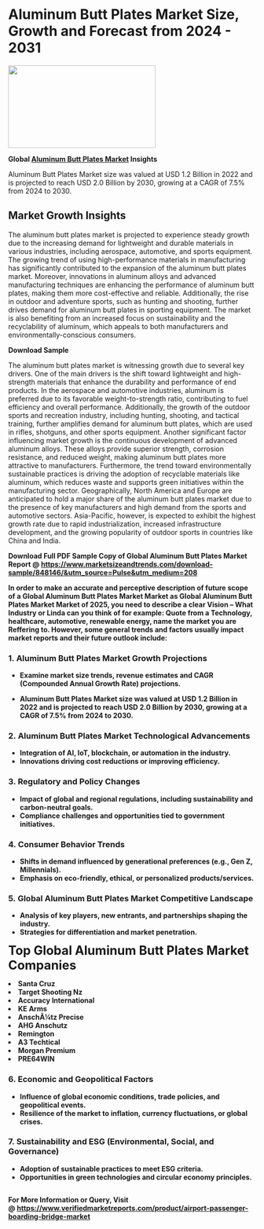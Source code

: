 <H1>Aluminum Butt Plates Market Size, Growth and Forecast from 2024 - 2031</H1><img class="aligncenter size-medium wp-image-584254" src="https://thirdeyenews.in/wp-content/uploads/2024/09/Global-Market-Research-300x168.jpeg" alt="" width="300" height="168" /><p><strong>Global&nbsp;<a href="https://www.marketsizeandtrends.com/download-sample/848146/&amp;utm_source=Pulse&amp;utm_medium=208">Aluminum Butt Plates Market</a> Insights</strong></p><p>Aluminum Butt Plates Market size was valued at USD 1.2 Billion in 2022 and is projected to reach USD 2.0 Billion by 2030, growing at a CAGR of 7.5% from 2024 to 2030.</p><p><h2>Market Growth Insights</h2> <p>The aluminum butt plates market is projected to experience steady growth due to the increasing demand for lightweight and durable materials in various industries, including aerospace, automotive, and sports equipment. The growing trend of using high-performance materials in manufacturing has significantly contributed to the expansion of the aluminum butt plates market. Moreover, innovations in aluminum alloys and advanced manufacturing techniques are enhancing the performance of aluminum butt plates, making them more cost-effective and reliable. Additionally, the rise in outdoor and adventure sports, such as hunting and shooting, further drives demand for aluminum butt plates in sporting equipment. The market is also benefiting from an increased focus on sustainability and the recyclability of aluminum, which appeals to both manufacturers and environmentally-conscious consumers.</p> <p><strong>Download Sample</strong></p> <p>The aluminum butt plates market is witnessing growth due to several key drivers. One of the main drivers is the shift toward lightweight and high-strength materials that enhance the durability and performance of end products. In the aerospace and automotive industries, aluminum is preferred due to its favorable weight-to-strength ratio, contributing to fuel efficiency and overall performance. Additionally, the growth of the outdoor sports and recreation industry, including hunting, shooting, and tactical training, further amplifies demand for aluminum butt plates, which are used in rifles, shotguns, and other sports equipment. Another significant factor influencing market growth is the continuous development of advanced aluminum alloys. These alloys provide superior strength, corrosion resistance, and reduced weight, making aluminum butt plates more attractive to manufacturers. Furthermore, the trend toward environmentally sustainable practices is driving the adoption of recyclable materials like aluminum, which reduces waste and supports green initiatives within the manufacturing sector. Geographically, North America and Europe are anticipated to hold a major share of the aluminum butt plates market due to the presence of key manufacturers and high demand from the sports and automotive sectors. Asia-Pacific, however, is expected to exhibit the highest growth rate due to rapid industrialization, increased infrastructure development, and the growing popularity of outdoor sports in countries like China and India.</p> <p><strong></p><p><span class=""><strong>Download Full PDF Sample Copy of Global Aluminum Butt Plates Market Report</strong> @ <a href="https://www.marketsizeandtrends.com/download-sample/848146/&amp;utm_source=Pulse&amp;utm_medium=208" target="_blank">https://www.marketsizeandtrends.com/download-sample/848146/&amp;utm_source=Pulse&amp;utm_medium=208</a></span></p><p>In order to make an accurate and perceptive description of future scope of a Global&nbsp;Aluminum Butt Plates Market Market as Global&nbsp;Aluminum Butt Plates Market Market of 2025, you need to describe a clear Vision &ndash; What Industry or Linda can you think of for example: Quote from a Technology, healthcare, automotive, renewable energy, name the market you are Reffering to. However, some general trends and factors usually impact market reports and their future outlook include:</p><h3>1.&nbsp;<strong>Aluminum Butt Plates Market Growth Projections</strong></h3><ul><li>Examine market size trends, revenue estimates and CAGR (Compounded Annual Growth Rate) projections.</li><li><p>Aluminum Butt Plates Market size was valued at USD 1.2 Billion in 2022 and is projected to reach USD 2.0 Billion by 2030, growing at a CAGR of 7.5% from 2024 to 2030.</p></li></ul><h3>2.&nbsp;<strong>Aluminum Butt Plates Market Technological Advancements</strong></h3><ul><li>Integration of AI, IoT, blockchain, or automation in the industry.</li><li>Innovations driving cost reductions or improving efficiency.</li></ul><h3>3.&nbsp;<strong>Regulatory and Policy Changes</strong></h3><ul><li>Impact of global and regional regulations, including sustainability and carbon-neutral goals.</li><li>Compliance challenges and opportunities tied to government initiatives.</li></ul><h3>4.&nbsp;<strong>Consumer Behavior Trends</strong></h3><ul><li>Shifts in demand influenced by generational preferences (e.g., Gen Z, Millennials).</li><li>Emphasis on eco-friendly, ethical, or personalized products/services.</li></ul><h3>5.&nbsp;<strong>Global Aluminum Butt Plates Market Competitive Landscape</strong></h3><ul><li>Analysis of key players, new entrants, and partnerships shaping the industry.</li><li>Strategies for differentiation and market penetration.</li></ul><p data-pm-slice="1 1 []"><span style="color: inherit; font-family: inherit; font-size: 25px;">Top Global Aluminum Butt Plates Market Companies</span></p><div class="" data-test-id=""><p><li>Santa Cruz</li><li> Target Shooting Nz</li><li> Accuracy International</li><li> KE Arms</li><li> AnschÃ¼tz Precise</li><li> AHG Anschutz</li><li> Remington</li><li> A3 Techtical</li><li> Morgan Premium</li><li> PRE64WIN</li></p></div><h3>6.&nbsp;<strong>Economic and Geopolitical Factors</strong></h3><ul><li>Influence of global economic conditions, trade policies, and geopolitical events.</li><li>Resilience of the market to inflation, currency fluctuations, or global crises.</li></ul><h3>7.&nbsp;<strong>Sustainability and ESG (Environmental, Social, and Governance)</strong></h3><ul><li>Adoption of sustainable practices to meet ESG criteria.</li><li>Opportunities in green technologies and circular economy principles.</li></ul><h2><strong style="font-size: 14px;">For More Information or Query, Visit @&nbsp;</strong><a style="background-color: #ffffff; font-size: 14px;" href="https://www.marketsizeandtrends.com/report/aluminum-butt-plates-market/" target="_blank">https://www.verifiedmarketreports.com/product/airport-passenger-boarding-bridge-market</a></h2>
